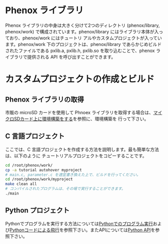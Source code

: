 # Phenox ライブラリ
Phenox ライブラリの中身は大きく分けて2つのディレクトリ (phenox/library, phenox/work) で構成されています。phenox/library にはライブラリ本体が入っており、phenox/work にはチュートリ アルやカスタムプロジェクトが入っています。phenox/work 下のプロジェクトは、phenox/library であらかじめビルドされたファイルである pxlib.a, pxlib.h, pxlib.so を取り込むことで、phenox ライブラリで提供される API を呼び出すことができます。

# カスタムプロジェクトの作成とビルド
## Phenox ライブラリの取得
市販の microSD カードを使用して Phnoex ライブラリを取得する場合は、[マイクロSDカード上に環境構築をする](env)を参照に、環境構築を 行って下さい。
## C 言語プロジェクト
ここでは、C 言語プロジェクトを作成する方法を説明します。最も簡単な方法は、以下のように チュートリアルプロジェクトをコピーすることです。
```bash
cd /root/phenox/work/
cp -a tutorial autohover myproject
# main.c, parameter.c を適宜書き換えた上で、ビルドを行ってください。
cd /root/phenox/work/myproject
make clean all
# コンパイルされたプログラムは、その場で実行することができます。
./main
```

## Python プロジェクト
Pythonでプログラムを実行する方法については[Pythonでのプログラム実行](../tut/python_basic)および[Pythonコードによる飛行](../tut/python_hover)を参照下さい。またAPIについては[Python API](pythonapi)を参照下さい。

